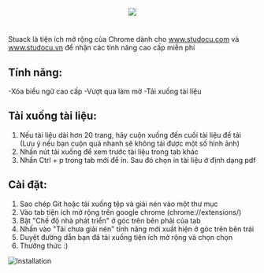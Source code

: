 <p align="center">
<img src="https://user-images.githubusercontent.com/67743899/159747006-f38ea4c4-107d-41e6-b570-1bcd9458aced.png">
</p>

#


Stuack là tiện ích mở rộng của Chrome dành cho www.studocu.com và www.studocu.vn để nhận các tính năng cao cấp miễn phí

## Tính năng:

-Xóa biểu ngữ cao cấp
-Vượt qua làm mờ
-Tải xuống tài liệu

## Tải xuống tài liệu:

1) Nếu tài liệu dài hơn 20 trang, hãy cuộn xuống đến cuối tài liệu để tải (Lưu ý nếu bạn cuộn quá nhanh sẽ không tải được một số hình ảnh)
2) Nhấn nút tải xuống để xem trước tài liệu trong tab khác
3) Nhấn Ctrl + p trong tab mới để in. Sau đó chọn in tài liệu ở định dạng pdf

## Cài đặt:

1) Sao chép Git hoặc tải xuống tệp và giải nén vào một thư mục
2) Vào tab tiện ích mở rộng trên google chrome (chrome://extensions/)
3) Bật "Chế độ nhà phát triển" ở góc trên bên phải của tab
4) Nhấn vào "Tải chưa giải nén" tính năng mới xuất hiện ở góc trên bên trái
5) Duyệt đường dẫn bạn đã tải xuống tiện ích mở rộng và chọn chọn
6) Thưởng thức :)
   
  ![Installation](https://user-images.githubusercontent.com/67743899/149144506-714a84a0-cd10-4155-91fe-20c39753b578.jpg)
  
